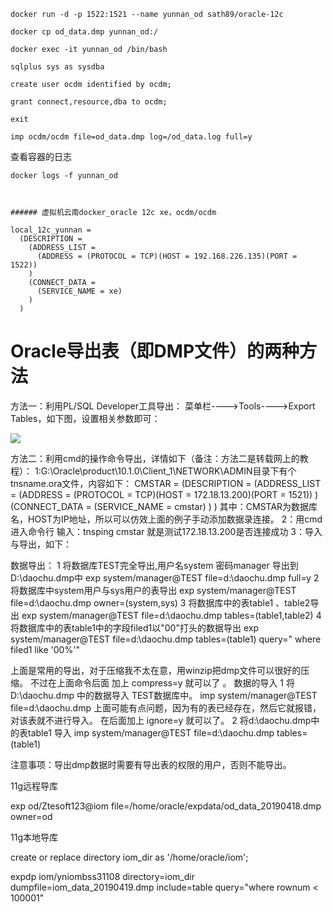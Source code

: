 ```
docker run -d -p 1522:1521 --name yunnan_od sath89/oracle-12c

docker cp od_data.dmp yunnan_od:/

docker exec -it yunnan_od /bin/bash

sqlplus sys as sysdba

create user ocdm identified by ocdm;

grant connect,resource,dba to ocdm;

exit

imp ocdm/ocdm file=od_data.dmp log=/od_data.log full=y

```
查看容器的日志
```
docker logs -f yunnan_od
```

```


###### 虚拟机云南docker_oracle 12c xe，ocdm/ocdm

local_12c_yunnan =
  (DESCRIPTION =
    (ADDRESS_LIST =
      (ADDRESS = (PROTOCOL = TCP)(HOST = 192.168.226.135)(PORT = 1522))
    )
    (CONNECT_DATA =
      (SERVICE_NAME = xe)
    )
  )
```



# Oracle导出表（即DMP文件）的两种方法

方法一：利用PL/SQL Developer工具导出：
菜单栏---->Tools---->Export Tables，如下图，设置相关参数即可：

![](https://img-my.csdn.net/uploads/201205/18/1337329645_5175.jpg)

方法二：利用cmd的操作命令导出，详情如下（备注：方法二是转载网上的教程）：
1:G:\Oracle\product\10.1.0\Client_1\NETWORK\ADMIN目录下有个tnsname.ora文件，内容如下：
CMSTAR =
  (DESCRIPTION =
    (ADDRESS_LIST =
      (ADDRESS = (PROTOCOL = TCP)(HOST = 172.18.13.200)(PORT = 1521))
    )
    (CONNECT_DATA =
      (SERVICE_NAME = cmstar)
    )
  )
其中：CMSTAR为数据库名，HOST为IP地址，所以可以仿效上面的例子手动添加数据录连接。
2：用cmd进入命令行
输入：tnsping cmstar
就是测试172.18.13.200是否连接成功
3：导入与导出，如下：

数据导出：
 1 将数据库TEST完全导出,用户名system 密码manager 导出到D:\daochu.dmp中
   exp system/manager@TEST file=d:\daochu.dmp full=y
 2 将数据库中system用户与sys用户的表导出
   exp system/manager@TEST file=d:\daochu.dmp owner=(system,sys)
 3 将数据库中的表table1 、table2导出
   exp system/manager@TEST file=d:\daochu.dmp tables=(table1,table2) 
 4 将数据库中的表table1中的字段filed1以"00"打头的数据导出
   exp system/manager@TEST file=d:\daochu.dmp tables=(table1) query=\" where filed1 like '00%'\"

 上面是常用的导出，对于压缩我不太在意，用winzip把dmp文件可以很好的压缩。  不过在上面命令后面 加上 compress=y  就可以了 。
数据的导入
 1 将D:\daochu.dmp 中的数据导入 TEST数据库中。
   imp system/manager@TEST  file=d:\daochu.dmp
   上面可能有点问题，因为有的表已经存在，然后它就报错，对该表就不进行导入。
   在后面加上 ignore=y 就可以了。
 2 将d:\daochu.dmp中的表table1 导入
 imp system/manager@TEST  file=d:\daochu.dmp  tables=(table1) 

注意事项：导出dmp数据时需要有导出表的权限的用户，否则不能导出。 

11g远程导库

exp od/Ztesoft123@iom file=/home/oracle/expdata/od_data_20190418.dmp owner=od

11g本地导库

create or replace directory iom_dir as '/home/oracle/iom';

expdp iom/yniombss31108 directory=iom_dir dumpfile=iom_data_20190419.dmp include=table query=\"where rownum \< 100001\"